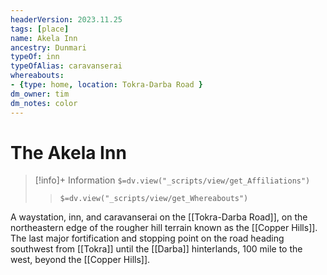 ```yaml
---
headerVersion: 2023.11.25
tags: [place]
name: Akela Inn
ancestry: Dunmari
typeOf: inn
typeOfAlias: caravanserai
whereabouts: 
- {type: home, location: Tokra-Darba Road }
dm_owner: tim
dm_notes: color
---
```

# The Akela Inn
>[!info]+ Information
> `$=dv.view("_scripts/view/get_Affiliations")`
>> `$=dv.view("_scripts/view/get_Whereabouts")`

A waystation, inn, and caravanserai on the [[Tokra-Darba Road]], on the northeastern edge of the rougher hill terrain known as the [[Copper Hills]]. The last major fortification and stopping point on the road heading southwest from [[Tokra]] until the [[Darba]] hinterlands, 100 mile to the west, beyond the [[Copper Hills]].
